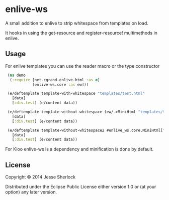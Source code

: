 # enlive-ws

A small addition to enlive to strip whitespace from templates on load.

It hooks in using the get-resource and register-resource! multimethods in enlive.

## Usage

For enlive templates you can use the reader macro or the type constructor

```clojure
 (ns demo
  (:require [net.cgrand.enlive-html :as e]
            [enlive-ws.core :as ew]))

 (e/deftemplate template-with-whitespace "templates/test.html"
   [data]
   [:div.test] (e/content data))

 (e/deftemplate template-without-whitespace (ew/->MiniHtml "templates/test.html")
   [data]
   [:div.test] (e/content data))

 (e/deftemplate template-without-whitespace2 #enlive_ws.core.MiniHtml["templates/test.html"]
   [data]
   [:div.test] (e/content data))
```

For Kioo enlive-ws is a dependency and minification is done by default.

## License

Copyright © 2014 Jesse Sherlock

Distributed under the Eclipse Public License either version 1.0 or (at
your option) any later version.
